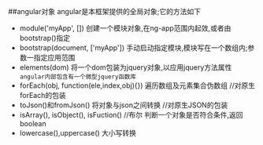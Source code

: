 ##angular对象
angular是本框架提供的全局对象;它的方法如下
- module('myApp', [])
	创建一个模块对象,在ng-app范围内起效,或者由bootstrap()指定
- bootstrap(document, ['myApp'])
	手动启动指定模块,模块写在一个数组内;参数一指定应用范围
- elements(dom)
	将一个dom包装为jquery对象,以应用jquery方法属性`angular内部包含有一个微型jquery函数库`
- forEach(obj, function(ele,index,obj){})
	遍历数组及元素集合伪数组	//对原生forEach的包装
- toJson()和fromJson()
	将对象与json之间转换		//对原生JSON的包装
- isArray(), isObject(), isFuction()	//布尔
	判断一个对象是否符合条件,返回boolean
- lowercase(),uppercase()
	大小写转换
	